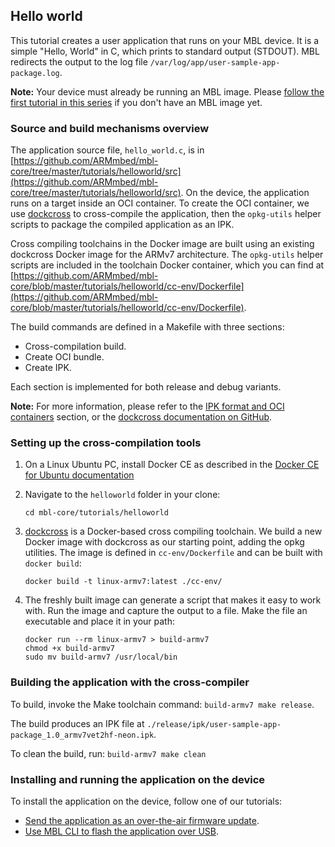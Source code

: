 ## Hello world

This tutorial creates a user application that runs on your MBL device. It is a simple "Hello, World" in C, which prints to standard output (STDOUT). MBL redirects the output to the log file `/var/log/app/user-sample-app-package.log`.

<span class="notes">**Note:** Your device must already be running an MBL image. Please [follow the first tutorial in this series]() if you don't have an MBL image yet.</span>

### Source and build mechanisms overview

The application source file, `hello_world.c`, is in [https://github.com/ARMmbed/mbl-core/tree/master/tutorials/helloworld/src](https://github.com/ARMmbed/mbl-core/tree/master/tutorials/helloworld/src). On the device, the application runs on a target inside an OCI container. To create the OCI container, we use [dockcross](https://github.com/dockcross/dockcross) to cross-compile the application, then the `opkg-utils` helper scripts to package the compiled application as an IPK.

Cross compiling toolchains in the Docker image are built using an existing dockcross Docker image for the ARMv7 architecture. The `opkg-utils` helper scripts are included in the toolchain Docker container, which you can find at [https://github.com/ARMmbed/mbl-core/blob/master/tutorials/helloworld/cc-env/Dockerfile](https://github.com/ARMmbed/mbl-core/blob/master/tutorials/helloworld/cc-env/Dockerfile).

The build commands are defined in a Makefile with three sections:

* Cross-compilation build.
* Create OCI bundle.
* Create IPK.

Each section is implemented for both release and debug variants.

<span class="notes">**Note:** For more information, please refer to the [IPK format and OCI containers]() section, or the [dockcross documentation on GitHub](https://github.com/dockcross/dockcross).</span>
<!--I will create a page with background information about IPK and OCI and link to it-->

### Setting up the cross-compilation tools

1. On a Linux Ubuntu PC, install Docker CE as described in the [Docker CE for Ubuntu documentation](https://docs.docker.com/install/linux/docker-ce/ubuntu/)      
1. Navigate to the `helloworld` folder in your clone:<!--do we know that they cloned it? shouldn't that be a step here?-->

    `cd mbl-core/tutorials/helloworld`           
1. [dockcross](https://github.com/dockcross/dockcross) is a Docker-based cross compiling toolchain. We build a new Docker image with dockcross as our starting point, adding the opkg utilities. The image is defined in `cc-env/Dockerfile` and can be built with `docker build`:
    ```
    docker build -t linux-armv7:latest ./cc-env/
    ```    
1. The freshly built image can generate a script that makes it easy to work with. Run the image and capture the output to a file. Make the file an executable and place it in your path:

    ```
    docker run --rm linux-armv7 > build-armv7  
    chmod +x build-armv7  
    sudo mv build-armv7 /usr/local/bin  
    ```

### Building the application with the cross-compiler

To build, invoke the Make toolchain command: `build-armv7 make release`.

The build produces an IPK file at `./release/ipk/user-sample-app-package_1.0_armv7vet2hf-neon.ipk`.

To clean the build, run: `build-armv7 make clean`

### Installing and running the application on the device

To install the application on the device, follow one of our tutorials:
* [Send the application as an over-the-air firmware update]().
* [Use MBL CLI to flash the application over USB]().
